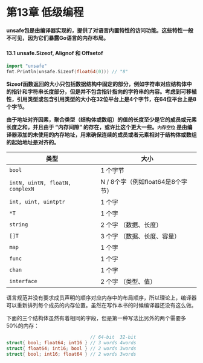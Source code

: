 # 第13章 低级编程

**unsafe包是由编译器实现的，提供了对语言内置特性的访问功能。这些特性一般不可见，因为它们暴露Go语言的内存布局。**

#### 13.1 unsafe.Sizeof, Alignof 和 Offsetof

```go
import "unsafe"
fmt.Println(unsafe.Sizeof(float64(0))) // "8"
```

**Sizeof函数返回的大小只包括数据结构中固定的部分，例如字符串对应结构体中的指针和字符串长度部分，但是并不包含指针指向的字符串的内容。考虑到可移植性，引用类型或包含引用类型的大小在32位平台上是4个字节，在64位平台上是8个字节。**

**由于地址对齐因素，聚合类型（结构体或数组）的值的长度至少是它的成员或元素长度之和，并且由于 “内存间隙” 的存在，或许比这个更大一些。<code>内存空位</code> 是由编译器添加的未使用的内存地址，用来确保连续的成员或者元素相对于结构体或数组的起始地址是对齐的。**

| 类型                                       | 大小                              |
| ------------------------------------------ | --------------------------------- |
| <code>bool</code>                          | 1 个字节                          |
| <code>intN, uintN, floatN, complexN</code> | N / 8个字（例如float64是8个字节） |
| <code>int, uint, uintptr</code>            | 1 个字                            |
| <code>*T</code>                            | 1 个字                            |
| <code>string</code>                        | 2 个字 （数据、长度）             |
| <code>[]T</code>                           | 3 个字 （数据、长度、容量）       |
| <code>map</code>                           | 1 个字                            |
| <code>func</code>                          | 1 个字                            |
| <code>chan</code>                          | 1 个字                            |
| <code>interface</code>                     | 2 个字 （类型、值）               |

语言规范并没有要求成员声明的顺序对应内存中的布局顺序，所以理论上，编译器可以重新排列每个成员的内存位置。虽然在写作本书的时候编译器还没有这么做。

下面的三个结构体虽然有着相同的字段，但是第一种写法比另外的两个需要多50%的内存：

```go
                               // 64-bit  32-bit
struct{ bool; float64; int16 } // 3 words 4words
struct{ float64; int16; bool } // 2 words 3words
struct{ bool; int16; float64 } // 2 words 3words
```

